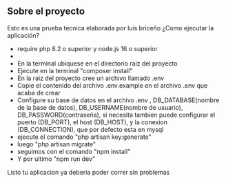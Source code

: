 ## Sobre el proyecto

Esto es una prueba tecnica elaborada por luis briceño 
¿Como ejecutar la aplicación?
- require php 8.2 o superior y node.js 16 o superior
- 
- En la terminal ubiquese en el directorio raiz del proyecto
- Ejecute en la terminal "composer install"
- En la raiz del proyecto cree un archivo llamado .env
- Copie el contenido del archivo .env.example en el archivo .env que acaba de crear
- Configure su base de datos en el archivo .env , DB_DATABASE(nombre de la base de datos), DB_USERNAME(nombre de usuario), DB_PASSWORD(contraseña), si necesita tambien puede configurar el puerto (DB_PORT), el host (DB_HOST), y la conexion (DB_CONNECTION), que por defecto esta en mysql
- ejecute el comando "php artisan key:generate"
- luego "php artisan migrate"
- seguimos con el comando "npm install"
- Y por ultimo "npm run dev"

Listo tu aplicacion ya deberia poder correr sin problemas
